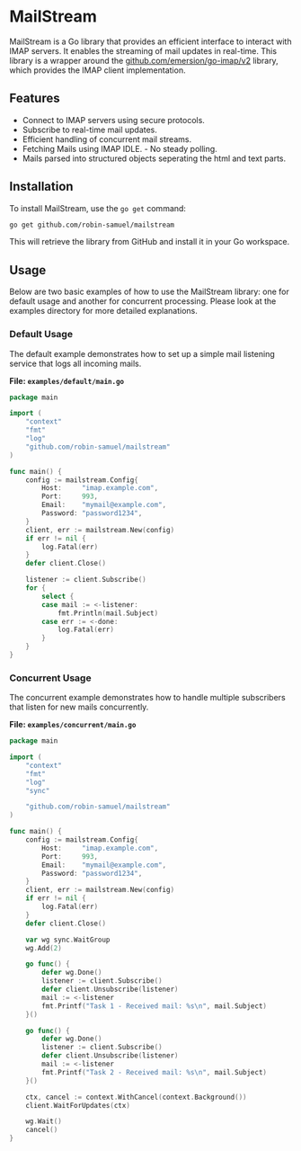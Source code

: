 # MailStream

MailStream is a Go library that provides an efficient interface to interact with IMAP servers. It enables the streaming of mail updates in real-time. This library is a wrapper around the [github.com/emersion/go-imap/v2](https://github.com/emersion/go-imap) library, which provides the IMAP client implementation.

## Features

- Connect to IMAP servers using secure protocols.
- Subscribe to real-time mail updates.
- Efficient handling of concurrent mail streams.
- Fetching Mails using IMAP IDLE. - No steady polling.
- Mails parsed into structured objects seperating the html and text parts.

## Installation

To install MailStream, use the `go get` command:

```bash
go get github.com/robin-samuel/mailstream
```

This will retrieve the library from GitHub and install it in your Go workspace.

## Usage

Below are two basic examples of how to use the MailStream library: one for default usage and another for concurrent processing. Please look at the examples directory for more detailed explanations.

### Default Usage

The default example demonstrates how to set up a simple mail listening service that logs all incoming mails.

**File: `examples/default/main.go`**

```go
package main

import (
    "context"
    "fmt"
    "log"
    "github.com/robin-samuel/mailstream"
)

func main() {
    config := mailstream.Config{
        Host:     "imap.example.com",
        Port:     993,
        Email:    "mymail@example.com",
        Password: "password1234",
    }
    client, err := mailstream.New(config)
    if err != nil {
        log.Fatal(err)
    }
    defer client.Close()

    listener := client.Subscribe()
    for {
        select {
        case mail := <-listener:
            fmt.Println(mail.Subject)
        case err := <-done:
            log.Fatal(err)
        }
    }
}
```

### Concurrent Usage

The concurrent example demonstrates how to handle multiple subscribers that listen for new mails concurrently.

**File: `examples/concurrent/main.go`**

```go
package main

import (
	"context"
	"fmt"
	"log"
	"sync"

	"github.com/robin-samuel/mailstream"
)

func main() {
	config := mailstream.Config{
		Host:     "imap.example.com",
		Port:     993,
		Email:    "mymail@example.com",
		Password: "password1234",
	}
	client, err := mailstream.New(config)
	if err != nil {
		log.Fatal(err)
	}
	defer client.Close()

	var wg sync.WaitGroup
	wg.Add(2)

	go func() {
		defer wg.Done()
		listener := client.Subscribe()
		defer client.Unsubscribe(listener)
		mail := <-listener
		fmt.Printf("Task 1 - Received mail: %s\n", mail.Subject)
	}()

	go func() {
		defer wg.Done()
		listener := client.Subscribe()
		defer client.Unsubscribe(listener)
		mail := <-listener
		fmt.Printf("Task 2 - Received mail: %s\n", mail.Subject)
	}()

	ctx, cancel := context.WithCancel(context.Background())
	client.WaitForUpdates(ctx)

	wg.Wait()
	cancel()
}

```
